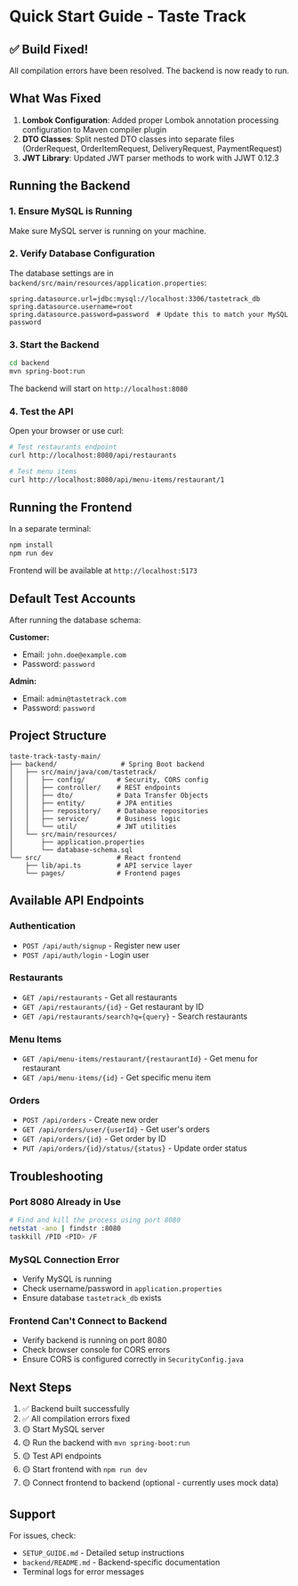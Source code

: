 # Quick Start Guide - Taste Track

## ✅ Build Fixed!

All compilation errors have been resolved. The backend is now ready to run.

## What Was Fixed

1. **Lombok Configuration**: Added proper Lombok annotation processing configuration to Maven compiler plugin
2. **DTO Classes**: Split nested DTO classes into separate files (OrderRequest, OrderItemRequest, DeliveryRequest, PaymentRequest)
3. **JWT Library**: Updated JWT parser methods to work with JJWT 0.12.3

## Running the Backend

### 1. Ensure MySQL is Running

Make sure MySQL server is running on your machine.

### 2. Verify Database Configuration

The database settings are in `backend/src/main/resources/application.properties`:
```properties
spring.datasource.url=jdbc:mysql://localhost:3306/tastetrack_db
spring.datasource.username=root
spring.datasource.password=password  # Update this to match your MySQL password
```

### 3. Start the Backend

```bash
cd backend
mvn spring-boot:run
```

The backend will start on `http://localhost:8080`

### 4. Test the API

Open your browser or use curl:
```bash
# Test restaurants endpoint
curl http://localhost:8080/api/restaurants

# Test menu items
curl http://localhost:8080/api/menu-items/restaurant/1
```

## Running the Frontend

In a separate terminal:

```bash
npm install
npm run dev
```

Frontend will be available at `http://localhost:5173`

## Default Test Accounts

After running the database schema:

**Customer:**
- Email: `john.doe@example.com`
- Password: `password`

**Admin:**
- Email: `admin@tastetrack.com`
- Password: `password`

## Project Structure

```
taste-track-tasty-main/
├── backend/                # Spring Boot backend
│   ├── src/main/java/com/tastetrack/
│   │   ├── config/        # Security, CORS config
│   │   ├── controller/    # REST endpoints
│   │   ├── dto/           # Data Transfer Objects
│   │   ├── entity/        # JPA entities
│   │   ├── repository/    # Database repositories
│   │   ├── service/       # Business logic
│   │   └── util/          # JWT utilities
│   └── src/main/resources/
│       ├── application.properties
│       └── database-schema.sql
└── src/                   # React frontend
    ├── lib/api.ts         # API service layer
    └── pages/             # Frontend pages
```

## Available API Endpoints

### Authentication
- `POST /api/auth/signup` - Register new user
- `POST /api/auth/login` - Login user

### Restaurants
- `GET /api/restaurants` - Get all restaurants
- `GET /api/restaurants/{id}` - Get restaurant by ID
- `GET /api/restaurants/search?q={query}` - Search restaurants

### Menu Items
- `GET /api/menu-items/restaurant/{restaurantId}` - Get menu for restaurant
- `GET /api/menu-items/{id}` - Get specific menu item

### Orders
- `POST /api/orders` - Create new order
- `GET /api/orders/user/{userId}` - Get user's orders
- `GET /api/orders/{id}` - Get order by ID
- `PUT /api/orders/{id}/status/{status}` - Update order status

## Troubleshooting

### Port 8080 Already in Use
```bash
# Find and kill the process using port 8080
netstat -ano | findstr :8080
taskkill /PID <PID> /F
```

### MySQL Connection Error
- Verify MySQL is running
- Check username/password in `application.properties`
- Ensure database `tastetrack_db` exists

### Frontend Can't Connect to Backend
- Verify backend is running on port 8080
- Check browser console for CORS errors
- Ensure CORS is configured correctly in `SecurityConfig.java`

## Next Steps

1. ✅ Backend built successfully
2. ✅ All compilation errors fixed
3. 🟡 Start MySQL server
4. 🟡 Run the backend with `mvn spring-boot:run`
5. 🟡 Test API endpoints
6. 🟡 Start frontend with `npm run dev`
7. 🟡 Connect frontend to backend (optional - currently uses mock data)

## Support

For issues, check:
- `SETUP_GUIDE.md` - Detailed setup instructions
- `backend/README.md` - Backend-specific documentation
- Terminal logs for error messages
